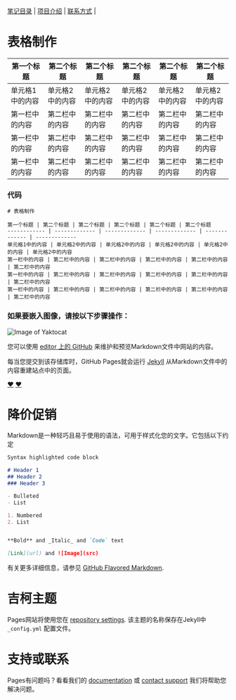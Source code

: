 [笔记目录](2111index.md) | [项目介绍](2111index.md) | [联系方式](2111index.md) |


# 表格制作

第一个标题 | 第二个标题 | 第二个标题 | 第二个标题 | 第二个标题 | 第二个标题
------------ | ------------- | ------------- | ------------- | ------------- | -------------
单元格1中的内容 | 单元格2中的内容 | 单元格2中的内容 | 单元格2中的内容 | 单元格2中的内容 | 单元格2中的内容
第一栏中的内容 | 第二栏中的内容 | 第二栏中的内容 | 第二栏中的内容 | 第二栏中的内容 | 第二栏中的内容
第一栏中的内容 | 第二栏中的内容 | 第二栏中的内容 | 第二栏中的内容 | 第二栏中的内容 | 第二栏中的内容
第一栏中的内容 | 第二栏中的内容 | 第二栏中的内容 | 第二栏中的内容 | 第二栏中的内容 | 第二栏中的内容


### 代码
```
# 表格制作

第一个标题 | 第二个标题 | 第二个标题 | 第二个标题 | 第二个标题 | 第二个标题
------------ | ------------- | ------------- | ------------- | ------------- | -------------
单元格1中的内容 | 单元格2中的内容 | 单元格2中的内容 | 单元格2中的内容 | 单元格2中的内容 | 单元格2中的内容
第一栏中的内容 | 第二栏中的内容 | 第二栏中的内容 | 第二栏中的内容 | 第二栏中的内容 | 第二栏中的内容
第一栏中的内容 | 第二栏中的内容 | 第二栏中的内容 | 第二栏中的内容 | 第二栏中的内容 | 第二栏中的内容
第一栏中的内容 | 第二栏中的内容 | 第二栏中的内容 | 第二栏中的内容 | 第二栏中的内容 | 第二栏中的内容
```

### 如果要嵌入图像，请按以下步骤操作：

![Image of Yaktocat](https://octodex.github.com/images/yaktocat.png)


您可以使用 [editor 上的 GitHub](https://github.com/wk6111/6111/edit/master/index.md) 来维护和预览Markdown文件中网站的内容。

每当您提交到该存储库时，GitHub Pages就会运行 [Jekyll](https://jekyllrb.com/) 从Markdown文件中的内容重建站点中的页面。

[:heart:](https://www.zcool.com.cn/)
[:heart:](https://www.zcool.com.cn/)

# 降价促销

Markdown是一种轻巧且易于使用的语法，可用于样式化您的文字。它包括以下约定

```markdown
Syntax highlighted code block

# Header 1
## Header 2
### Header 3

- Bulleted
- List

1. Numbered
2. List


**Bold** and _Italic_ and `Code` text

[Link](url) and ![Image](src)
```

有关更多详细信息，请参见 [GitHub Flavored Markdown](https://guides.github.com/features/mastering-markdown/).

# 吉柯主题

Pages网站将使用您在 [repository settings](https://github.com/wk6111/6111/settings). 该主题的名称保存在Jekyll中 `_config.yml` 配置文件。

# 支持或联系

Pages有问题吗？看看我们的 [documentation](https://help.github.com/categories/github-pages-basics/) 或 [contact support](https://github.com/contact) 我们将帮助您解决问题。
